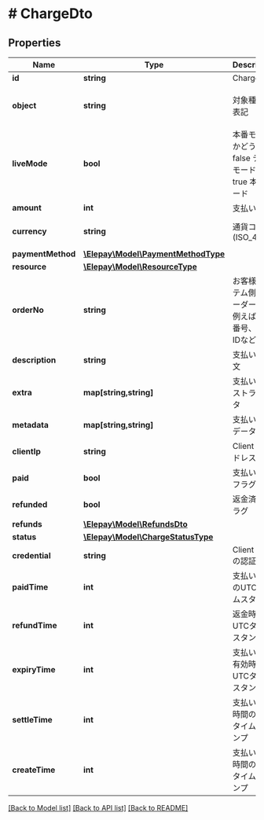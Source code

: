 # # ChargeDto

## Properties

Name | Type | Description | Notes
------------ | ------------- | ------------- | -------------
**id** | **string** | Charge ID | [optional] 
**object** | **string** | 対象種類の表記 | [optional] [default to 'charge']
**liveMode** | **bool** | 本番モードかどうか - false テストモード - true 本番モード | [optional] 
**amount** | **int** | 支払い金額 | [optional] 
**currency** | **string** | 通貨コード (ISO_4217) | [optional] [default to 'JPY']
**paymentMethod** | [**\Elepay\Model\PaymentMethodType**](PaymentMethodType.md) |  | [optional] 
**resource** | [**\Elepay\Model\ResourceType**](ResourceType.md) |  | [optional] 
**orderNo** | **string** | お客様システム側のオーダーNo、例えば注文番号、決済IDなど | [optional] 
**description** | **string** | 支払い説明文 | [optional] 
**extra** | **map[string,string]** | 支払いエキストラデータ | [optional] 
**metadata** | **map[string,string]** | 支払いメタデータ | [optional] 
**clientIp** | **string** | Client IP アドレス | [optional] 
**paid** | **bool** | 支払い済みフラグ | [optional] 
**refunded** | **bool** | 返金済みフラグ | [optional] 
**refunds** | [**\Elepay\Model\RefundsDto**](RefundsDto.md) |  | [optional] 
**status** | [**\Elepay\Model\ChargeStatusType**](ChargeStatusType.md) |  | [optional] 
**credential** | **string** | Client SDK の認証情報 | [optional] 
**paidTime** | **int** | 支払い時間のUTCタイムスタンプ | [optional] 
**refundTime** | **int** | 返金時間のUTCタイムスタンプ | [optional] 
**expiryTime** | **int** | 支払い請求有効時間のUTCタイムスタンプ | [optional] 
**settleTime** | **int** | 支払い締め時間のUTCタイムスタンプ | [optional] 
**createTime** | **int** | 支払い新規時間のUTCタイムスタンプ | [optional] 

[[Back to Model list]](../../README.md#documentation-for-models) [[Back to API list]](../../README.md#documentation-for-api-endpoints) [[Back to README]](../../README.md)


